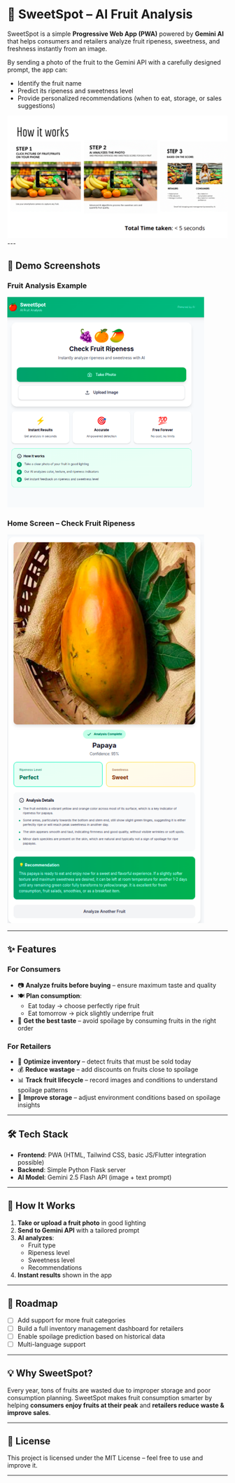 # 🍎 SweetSpot – AI Fruit Analysis

SweetSpot is a simple **Progressive Web App (PWA)** powered by **Gemini AI** that helps consumers and retailers analyze fruit ripeness, sweetness, and freshness instantly from an image.  

By sending a photo of the fruit to the Gemini API with a carefully designed prompt, the app can:
- Identify the fruit name
- Predict its ripeness and sweetness level
- Provide personalized recommendations (when to eat, storage, or sales suggestions)

<img src="docs/usage.png" alt="Fruit Analysis Example" width="900"/>  
---

## 📸 Demo Screenshots  

### Fruit Analysis Example  
<img src="docs/raw.png" alt="Fruit Analysis Example" width="450"/>  

### Home Screen – Check Fruit Ripeness  
<img src="docs/papaya.png" alt="Check Fruit Ripeness" width="450"/>  

---

## ✨ Features  

### For Consumers  
- 📷 **Analyze fruits before buying** – ensure maximum taste and quality  
- 🍽 **Plan consumption**:  
  - Eat today → choose perfectly ripe fruit  
  - Eat tomorrow → pick slightly underripe fruit  
- 🥗 **Get the best taste** – avoid spoilage by consuming fruits in the right order  

### For Retailers  
- 🏬 **Optimize inventory** – detect fruits that must be sold today  
- 💰 **Reduce wastage** – add discounts on fruits close to spoilage  
- 📊 **Track fruit lifecycle** – record images and conditions to understand spoilage patterns  
- 🌱 **Improve storage** – adjust environment conditions based on spoilage insights  

---

## 🛠 Tech Stack  

- **Frontend**: PWA (HTML, Tailwind CSS, basic JS/Flutter integration possible)  
- **Backend**: Simple Python Flask server  
- **AI Model**: Gemini 2.5 Flash API (image + text prompt)  

---

## 🚀 How It Works  

1. **Take or upload a fruit photo** in good lighting  
2. **Send to Gemini API** with a tailored prompt  
3. **AI analyzes**:
   - Fruit type  
   - Ripeness level  
   - Sweetness level  
   - Recommendations  
4. **Instant results** shown in the app  

---

## 🔮 Roadmap  

- [ ] Add support for more fruit categories  
- [ ] Build a full inventory management dashboard for retailers  
- [ ] Enable spoilage prediction based on historical data  
- [ ] Multi-language support  

---

## 💡 Why SweetSpot?  

Every year, tons of fruits are wasted due to improper storage and poor consumption planning. SweetSpot makes fruit consumption smarter by helping **consumers enjoy fruits at their peak** and **retailers reduce waste & improve sales**.  

---

## 📜 License  

This project is licensed under the MIT License – feel free to use and improve it.  

---

